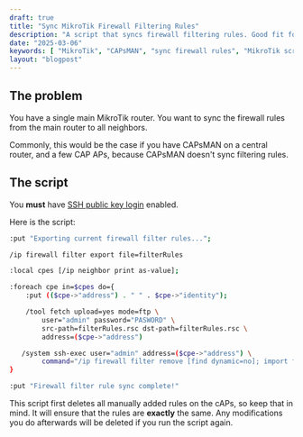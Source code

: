 ```yaml
---
draft: true
title: "Sync MikroTik Firewall Filtering Rules"
description: "A script that syncs firewall filtering rules. Good fit for CAPsMAN."
date: "2025-03-06"
keywords: [ "MikroTik", "CAPsMAN", "sync firewall rules", "MikroTik script" ]
layout: "blogpost"
---
```

## The problem

You have a single main MikroTik router. You want to sync the firewall rules from the main router to all neighbors.

Commonly, this would be the case if you have CAPsMAN on a central router, and a few CAP APs, because CAPsMAN doesn't sync filtering rules.

## The script

You **must** have [SSH public key login](https://help.mikrotik.com/docs/spaces/ROS/pages/132350014/SSH#SSH-EnablingPKIauthentication) enabled.

Here is the script:

```sh
:put "Exporting current firewall filter rules...";

/ip firewall filter export file=filterRules

:local cpes [/ip neighbor print as-value];

:foreach cpe in=$cpes do={
    :put (($cpe->"address") . " " . $cpe->"identity");

    /tool fetch upload=yes mode=ftp \
        user="admin" password="PASWORD" \
        src-path=filterRules.rsc dst-path=filterRules.rsc \
        address=($cpe->"address")

   /system ssh-exec user="admin" address=($cpe->"address") \
        command="/ip firewall filter remove [find dynamic=no]; import filterRules.rsc; /file remove filterRules.rsc;"
}

:put "Firewall filter rule sync complete!"
```

This script first deletes all manually added rules on the cAPs, so keep that in mind. It will ensure that the rules are **exactly** the same. Any modifications you do afterwards will be deleted if you run the script again.